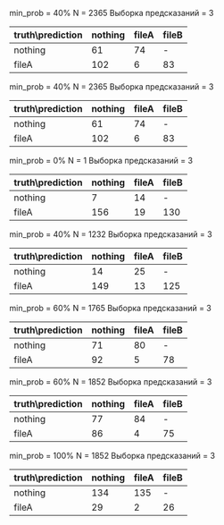 min_prob = 40%
N = 2365
Выборка предсказаний = 3

|truth\prediction |nothing |fileA |fileB |
| --- | --- | --- | --- |
| nothing | 61 | 74 | - |
| fileA | 102 | 6 | 83 |

min_prob = 40%
N = 2365
Выборка предсказаний = 3

| truth\prediction | nothing | fileA | fileB |
| --- | --- | --- | --- |
| nothing | 61 | 74 | - |
| fileA | 102 | 6 | 83 | 


min_prob = 0%
N = 1
Выборка предсказаний = 3

| truth\prediction | nothing | fileA | fileB |
| --- | --- | --- | --- |
| nothing | 7 | 14 | - |
| fileA | 156 | 19 | 130 | 



min_prob = 40%
N = 1232
Выборка предсказаний = 3

| truth\prediction | nothing | fileA | fileB |
| --- | --- | --- | --- |
| nothing | 14 | 25 | - |
| fileA | 149 | 13 | 125 | 



min_prob = 60%
N = 1765
Выборка предсказаний = 3

| truth\prediction | nothing | fileA | fileB |
| --- | --- | --- | --- |
| nothing | 71 | 80 | - |
| fileA | 92 | 5 | 78 | 



min_prob = 60%
N = 1852
Выборка предсказаний = 3

| truth\prediction | nothing | fileA | fileB |
| --- | --- | --- | --- |
| nothing | 77 | 84 | - |
| fileA | 86 | 4 | 75 | 



min_prob = 100%
N = 1852
Выборка предсказаний = 3

| truth\prediction | nothing | fileA | fileB |
| --- | --- | --- | --- |
| nothing | 134 | 135 | - |
| fileA | 29 | 2 | 26 | 



